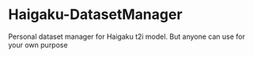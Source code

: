 # Haigaku-DatasetManager
Personal dataset manager for Haigaku t2i model. But anyone can use for your own purpose
